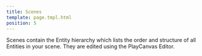 ```yaml
---
title: Scenes
template: page.tmpl.html
position: 5
---
```


Scenes contain the Entity hierarchy which lists the order and structure of all Entities in your scene. They are edited using the PlayCanvas Editor.

